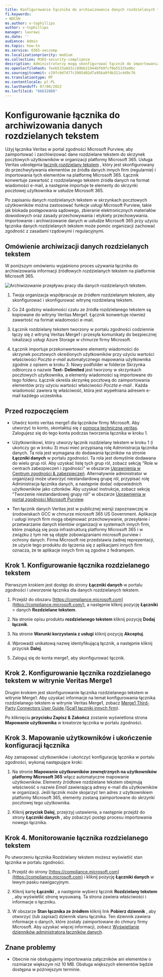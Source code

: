 ```yaml
---
title: Konfigurowanie łącznika do archiwizowania danych rozdzielanych tekstem na platformie Microsoft 365
f1.keywords:
- NOCSH
ms.author: v-tophillips
author: v-tophillips
manager: laurawi
ms.date: ''
audience: Admin
ms.topic: how-to
ms.service: O365-seccomp
ms.localizationpriority: medium
ms.collection: M365-security-compliance
description: Administratorzy mogą skonfigurować łącznik do importowania i archiwizowania danych rozdzielanych tekstem z usługi Veritas do platformy Microsoft 365. Ten łącznik umożliwia archiwizowanie danych ze źródeł danych innych firm na platformie Microsoft 365. Po zarchiwizowania tych danych można zarządzać danymi innych firm za pomocą funkcji zgodności, takich jak blokada prawna, wyszukiwanie zawartości i zasady przechowywania.
ms.openlocfilehash: feeb533a8d3cc89bb21944bf69fcf0e55155e06c
ms.sourcegitcommit: c29fc9d7477c3985d02d7a956a9f4b311c4d9c76
ms.translationtype: MT
ms.contentlocale: pl-PL
ms.lasthandoff: 07/06/2022
ms.locfileid: "66632888"
---
```

# <a name="set-up-a-connector-to-archive-text-delimited-data"></a>Konfigurowanie łącznika do archiwizowania danych rozdzielanych tekstem

Użyj łącznika Veritas w portal zgodności Microsoft Purview, aby zaimportować i zarchiwizować dane rozdzielane tekstem do skrzynek pocztowych użytkowników w organizacji platformy Microsoft 365. Usługa Veritas udostępnia [łącznik rozdzielany tekstem](https://globanet.com/text-delimited) , który jest skonfigurowany do przechwytywania elementów ze źródła danych innych firm (regularnie) i importowania tych elementów na platformę Microsoft 365. Łącznik konwertuje zawartość z rozdzielanego tekstem źródła danych na format wiadomości e-mail, a następnie importuje te elementy do skrzynki pocztowej użytkownika w usłudze Microsoft 365.

Po zapisaniu danych rozdzielanych tekstem w skrzynkach pocztowych użytkowników można zastosować funkcje usługi Microsoft Purview, takie jak blokada postępowania sądowego, zbieranie elektronicznych materiałów dowodowych oraz zasady przechowywania i etykiety przechowywania. Importowanie i archiwizowanie danych w usłudze Microsoft 365 przy użyciu łącznika danych rozdzielanych tekstem może pomóc organizacji zachować zgodność z zasadami rządowymi i regulacyjnymi.

## <a name="overview-of-archiving-the-text-delimited-data"></a>Omówienie archiwizacji danych rozdzielanych tekstem

W poniższym omówieniu wyjaśniono proces używania łącznika do archiwizowania informacji źródłowych rozdzielanych tekstem na platformie Microsoft 365.

![Archiwizowanie przepływu pracy dla danych rozdzielanych tekstem.](../media/TextDelimitedConnectorWorkflow.png)

1. Twoja organizacja współpracuje ze źródłem rozdzielanym tekstem, aby skonfigurować i skonfigurować witrynę rozdzielaną tekstem.

2. Co 24 godziny wiadomości czatu ze źródła rozdzielanego tekstem są kopiowane do witryny Veritas Merge1. Łącznik konwertuje również zawartość na format wiadomości e-mail.

3. Łącznik rozdzielany tekstem tworzony w portalu zgodności codziennie łączy się z witryną Veritas Merge1 i przesyła komunikaty do bezpiecznej lokalizacji usługi Azure Storage w chmurze firmy Microsoft.

4. Łącznik importuje przekonwertowane elementy wiadomości do skrzynek pocztowych określonych użytkowników przy użyciu wartości właściwości *Poczta e-mail* automatycznego mapowania użytkownika zgodnie z opisem w kroku 3. Nowy podfolder w folderze Skrzynka odbiorcza o nazwie **Text- Delimited** jest tworzony w skrzynkach pocztowych użytkownika, a elementy wiadomości są importowane do tego folderu. Łącznik określa skrzynkę pocztową do zaimportowania elementów przy użyciu wartości właściwości *Poczta e-mail* . Każda wiadomość zawiera tę właściwość, która jest wypełniana adresem e-mail każdego uczestnika.

## <a name="before-you-begin"></a>Przed rozpoczęciem

- Utwórz konto veritas merge1 dla łączników firmy Microsoft. Aby utworzyć to konto, skontaktuj się z [pomocą techniczną veritas](https://globanet.com/ms-connectors-contact). Zalogujesz się do tego konta podczas tworzenia łącznika w kroku 1.

- Użytkownikowi, który utworzy łącznik rozdzielany tekstem w kroku 1 (i ukończy go w kroku 3) musi mieć przypisaną rolę Administracja łącznika danych. Ta rola jest wymagana do dodawania łączników na stronie **Łączniki danych** w portalu zgodności. Ta rola jest domyślnie dodawana do wielu grup ról. Aby uzyskać listę tych grup ról, zobacz sekcję "Role w centrach zabezpieczeń i zgodności" w obszarze [Uprawnienia w Centrum zgodności & zabezpieczeń](../security/office-365-security/permissions-in-the-security-and-compliance-center.md#roles-in-the-security--compliance-center). Alternatywnie administrator w organizacji może utworzyć niestandardową grupę ról, przypisać rolę Administracja łącznika danych, a następnie dodać odpowiednich użytkowników jako członków. Aby uzyskać instrukcje, zobacz sekcję "Tworzenie niestandardowej grupy ról" w obszarze [Uprawnienia w portal zgodności Microsoft Purview](microsoft-365-compliance-center-permissions.md#create-a-custom-role-group).

- Ten łącznik danych Veritas jest w publicznej wersji zapoznawczej w środowiskach GCC w chmurze microsoft 365 US Government. Aplikacje i usługi innych firm mogą obejmować przechowywanie, przesyłanie i przetwarzanie danych klientów organizacji w systemach innych firm, które znajdują się poza infrastrukturą platformy Microsoft 365 i w związku z tym nie są objęte zobowiązaniami microsoft purview i ochrony danych. Firma Microsoft nie przedstawia żadnej reprezentacji, że użycie tego produktu do łączenia się z aplikacjami innych firm oznacza, że te aplikacje innych firm są zgodne z fedrampem.

## <a name="step-1-set-up-the-text-delimited-connector"></a>Krok 1. Konfigurowanie łącznika rozdzielanego tekstem

Pierwszym krokiem jest dostęp do strony **Łączniki danych** w portalu zgodności i utworzenie łącznika dla danych rozdzielanych tekstem.

1. Przejdź do obszaru [https://compliance.microsoft.com](https://compliance.microsoft.com/), a następnie kliknij pozycję **Łączniki** >  danych **Rozdzielane tekstem**.

2. Na stronie opisu produktu **rozdzielanego tekstem** kliknij pozycję **Dodaj łącznik**.

3. Na stronie **Warunki korzystania z usługi** kliknij pozycję **Akceptuj**.

4. Wprowadź unikatową nazwę identyfikującą łącznik, a następnie kliknij przycisk **Dalej**.

5. Zaloguj się do konta merge1, aby skonfigurować łącznik.

## <a name="step-2-configure-the-text-delimited-connector-on-the-veritas-merge1-site"></a>Krok 2. Konfigurowanie łącznika rozdzielanego tekstem w witrynie Veritas Merge1

Drugim krokiem jest skonfigurowanie łącznika rozdzielanego tekstem w witrynie Merge1. Aby uzyskać informacje na temat konfigurowania łącznika rozdzielanego tekstem w witrynie Veritas Merge1, zobacz [Merge1 Third-Party Connectors User Guide (Scal1 łączniki innych firm](https://docs.ms.merge1.globanetportal.com/Merge1%20Third-Party%20Connectors%20text-delimited%20User%20Guide%20.pdf)).

Po kliknięciu **przycisku Zapisz & Zakończ** zostanie wyświetlona strona **Mapowanie użytkownika** w kreatorze łącznika w portalu zgodności.

## <a name="step-3-map-users-and-complete-the-connector-setup"></a>Krok 3. Mapowanie użytkowników i ukończenie konfiguracji łącznika

Aby zamapować użytkowników i ukończyć konfigurację łącznika w portalu zgodności, wykonaj następujące kroki:

1. Na stronie **Mapowanie użytkowników zewnętrznych na użytkowników platformy Microsoft 365** włącz automatyczne mapowanie użytkowników. Elementy źródłowe rozdzielane tekstem obejmują właściwość o nazwie *Email* zawierającą adresy e-mail dla użytkowników w organizacji. Jeśli łącznik może skojarzyć ten adres z użytkownikiem platformy Microsoft 365, elementy zostaną zaimportowane do skrzynki pocztowej tego użytkownika.

2. Kliknij **przycisk Dalej**, przejrzyj ustawienia, a następnie przejdź do strony **Łączniki danych** , aby zobaczyć postęp procesu importowania nowego łącznika.

## <a name="step-4-monitor-the-text-delimited-connector"></a>Krok 4. Monitorowanie łącznika rozdzielanego tekstem

Po utworzeniu łącznika Rozdzielany tekstem możesz wyświetlić stan łącznika w portalu zgodności.

1. Przejdź do strony [https://compliance.microsoft.com](https://compliance.microsoft.com) i kliknij pozycję **Łączniki danych** w lewym pasku nawigacyjnym.

2. Kliknij kartę **Łączniki** , a następnie wybierz łącznik **Rozdzielany tekstem** , aby wyświetlić stronę wysuwaną. Ta strona zawiera właściwości i informacje o łączniku.

3. W obszarze **Stan łącznika ze źródłem** kliknij link **Pobierz dziennik** , aby otworzyć (lub zapisać) dziennik stanu łącznika. Ten dziennik zawiera informacje o danych, które zostały zaimportowane do chmury firmy Microsoft. Aby uzyskać więcej informacji, zobacz [Wyświetlanie dzienników administratora łączników danych](data-connector-admin-logs.md).

## <a name="known-issues"></a>Znane problemy

- Obecnie nie obsługujemy importowania załączników ani elementów o rozmiarze większym niż 10 MB. Obsługa większych elementów będzie dostępna w późniejszym terminie.